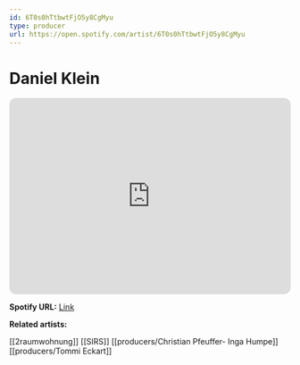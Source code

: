 ```yaml
---
id: 6T0s0hTtbwtFjO5y8CgMyu
type: producer
url: https://open.spotify.com/artist/6T0s0hTtbwtFjO5y8CgMyu
---
```

# Daniel Klein

<iframe style="border-radius:12px" src="https://open.spotify.com/embed/artist/6T0s0hTtbwtFjO5y8CgMyu" width="100%" height="352" frameBorder="0" allowfullscreen="" allow="autoplay; clipboard-write; encrypted-media; fullscreen; picture-in-picture" loading="lazy"></iframe>

**Spotify URL:** [Link](https://open.spotify.com/artist/6T0s0hTtbwtFjO5y8CgMyu)

**Related artists:**

[[2raumwohnung]]
[[SIRS]]
[[producers/Christian Pfeuffer- Inga Humpe]]
[[producers/Tommi Eckart]]
